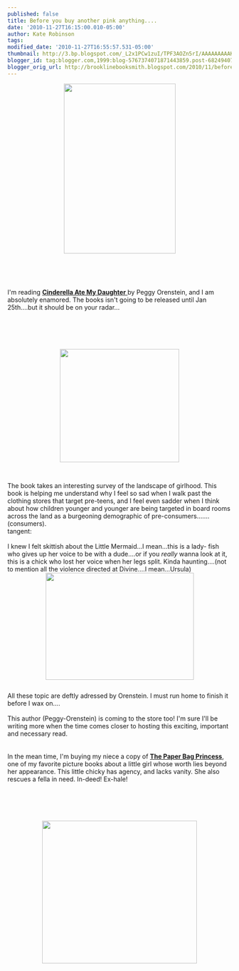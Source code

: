 ```yaml
---
published: false
title: Before you buy another pink anything....
date: '2010-11-27T16:15:00.010-05:00'
author: Kate Robinson
tags: 
modified_date: '2010-11-27T16:55:57.531-05:00'
thumbnail: http://3.bp.blogspot.com/_L2x1PCw1zuI/TPF3AOZn5rI/AAAAAAAAAKw/yzpUE7mEAxo/s72-c/cinderella.jpg
blogger_id: tag:blogger.com,1999:blog-5767374071871443859.post-6824940751169422322
blogger_orig_url: http://brooklinebooksmith.blogspot.com/2010/11/before-you-buy-another-pink-anything.html
---
```


<div><a href="http://3.bp.blogspot.com/_L2x1PCw1zuI/TPF3AOZn5rI/AAAAAAAAAKw/yzpUE7mEAxo/s1600/cinderella.jpg"><img style="TEXT-ALIGN: center; MARGIN: 0px auto 10px; WIDTH: 251px; DISPLAY: block; HEIGHT: 381px; CURSOR: hand" id="BLOGGER_PHOTO_ID_5544343462019065522" border="0" alt="" src="http://3.bp.blogspot.com/_L2x1PCw1zuI/TPF3AOZn5rI/AAAAAAAAAKw/yzpUE7mEAxo/s400/cinderella.jpg" /></a><br /><br /><br /><br /><div>I'm reading <a href="http://www.brooklinebooksmith-shop.com/book/9780061711527"><strong>Cinderella Ate My Daughter</strong> </a>by Peggy Orenstein, and I am absolutely enamored. The books isn't going to be released until Jan 25th....but it should be on your radar...</div><br /><br /><br /><br /><div></div><br /><img style="TEXT-ALIGN: center; MARGIN: 0px auto 10px; WIDTH: 268px; DISPLAY: block; HEIGHT: 254px; CURSOR: hand" id="BLOGGER_PHOTO_ID_5544344449674370018" border="0" alt="" src="http://1.bp.blogspot.com/_L2x1PCw1zuI/TPF35ts_2-I/AAAAAAAAALA/zHikHS23ee4/s400/devine1.bmp" /><br /><br />The book takes an interesting survey of the landscape of girlhood. This book is helping me understand why I feel so sad when I walk past the clothing stores that target pre-teens, and I feel even sadder when I think about how children younger and younger are being targeted in board rooms across the land as a burgeoning demographic of pre-consumers.......(consumers). </div><div></div><div>tangent:<br /><br /><div>I knew I felt skittish about the Little Mermaid...I mean...this is a lady- fish who gives up her voice to be with a dude....or if you <em>really </em>wanna look at it, this is a chick who lost her voice when her legs split. Kinda haunting....(not to mention all the violence directed at Divine....I mean...Ursula)</div><img style="TEXT-ALIGN: center; MARGIN: 0px auto 10px; WIDTH: 333px; DISPLAY: block; HEIGHT: 240px; CURSOR: hand" id="BLOGGER_PHOTO_ID_5544343964853313570" border="0" alt="" src="http://2.bp.blogspot.com/_L2x1PCw1zuI/TPF3dfmpoCI/AAAAAAAAAK4/qpuUW10crjE/s400/devine.jpg" /><br />All these topic are deftly adressed by Orenstein. I must run home to finish it before I wax on....<br /><br /><div>This author (Peggy-Orenstein) is coming to the store too! I'm sure I'll be writing more when the time comes closer to hosting this exciting, important and necessary read.</div><br /><br /><div>In the mean time, I'm buying my niece a copy of <a href="http://www.brooklinebooksmith-shop.com/book/9780920236161"><strong>The Paper Bag Princess</strong></a>, one of my favorite picture books about a little girl whose worth lies beyond her appearance. This little chicky has agency, and lacks vanity. She also rescues a fella in need. In-deed! Ex-hale!</div><br /><br /><div><strong></strong></div><br /><br /><div></div><br /><img style="TEXT-ALIGN: center; MARGIN: 0px auto 10px; WIDTH: 348px; DISPLAY: block; HEIGHT: 320px; CURSOR: hand" id="BLOGGER_PHOTO_ID_5544345962386189314" border="0" alt="" src="http://1.bp.blogspot.com/_L2x1PCw1zuI/TPF5Rw_mbAI/AAAAAAAAALI/NRO7mh7j71Y/s400/paperbag.jpg" /><br /><br /><br /><br /><br /><div></div></div>